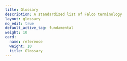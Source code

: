 ```yaml
---
title: Glossary
description: A standardized list of Falco terminology
layout: glossary
no_edit: true
default_active_tag: fundamental
weight: 10
card:
  name: reference
  weight: 10
  title: Glossary
---
```


